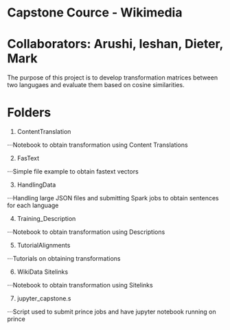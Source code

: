 # Capstone Cource - Wikimedia
# Collaborators: Arushi, Ieshan, Dieter, Mark 

The purpose of this project is to develop transformation matrices between two langugaes and evaluate them based on cosine similarities. 

# Folders
1. ContentTranslation

⋅⋅⋅Notebook to obtain transformation using Content Translations 

2. FasText

⋅⋅⋅Simple file example to obtain fastext vectors

3. HandlingData

⋅⋅⋅Handling large JSON files and submitting Spark jobs to obtain sentences for each language

4. Training_Description

⋅⋅⋅Notebook to obtain transformation using Descriptions

5. TutorialAlignments

⋅⋅⋅Tutorials on obtaining transformations

6. WikiData Sitelinks 

⋅⋅⋅Notebook to obtain transformation using Sitelinks

7. jupyter_capstone.s

⋅⋅⋅Script used to submit prince jobs and have jupyter notebook running on prince 
